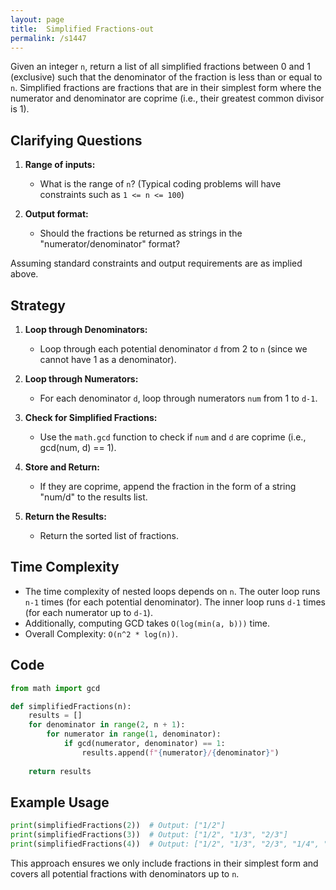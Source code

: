 ```yaml
---
layout: page
title:  Simplified Fractions-out
permalink: /s1447
---
```


Given an integer `n`, return a list of all simplified fractions between 0 and 1 (exclusive) such that the denominator of the fraction is less than or equal to `n`. Simplified fractions are fractions that are in their simplest form where the numerator and denominator are coprime (i.e., their greatest common divisor is 1).

## Clarifying Questions

1. **Range of inputs:**
   - What is the range of `n`? (Typical coding problems will have constraints such as `1 <= n <= 100`)
   
2. **Output format:**
   - Should the fractions be returned as strings in the "numerator/denominator" format?

Assuming standard constraints and output requirements are as implied above.

## Strategy

1. **Loop through Denominators:** 
   - Loop through each potential denominator `d` from 2 to `n` (since we cannot have 1 as a denominator).

2. **Loop through Numerators:**
   - For each denominator `d`, loop through numerators `num` from 1 to `d-1`.
   
3. **Check for Simplified Fractions:**
   - Use the `math.gcd` function to check if `num` and `d` are coprime (i.e., gcd(num, d) == 1).

4. **Store and Return:**
   - If they are coprime, append the fraction in the form of a string "num/d" to the results list.

5. **Return the Results:**
   - Return the sorted list of fractions.

## Time Complexity

- The time complexity of nested loops depends on `n`. The outer loop runs `n-1` times (for each potential denominator). The inner loop runs `d-1` times (for each numerator up to `d-1`).
- Additionally, computing GCD takes `O(log(min(a, b)))` time.
- Overall Complexity: `O(n^2 * log(n))`.

## Code

```python
from math import gcd

def simplifiedFractions(n):
    results = []
    for denominator in range(2, n + 1):
        for numerator in range(1, denominator):
            if gcd(numerator, denominator) == 1:
                results.append(f"{numerator}/{denominator}")
    
    return results
```

## Example Usage

```python
print(simplifiedFractions(2))  # Output: ["1/2"]
print(simplifiedFractions(3))  # Output: ["1/2", "1/3", "2/3"]
print(simplifiedFractions(4))  # Output: ["1/2", "1/3", "2/3", "1/4", "3/4"]
```

This approach ensures we only include fractions in their simplest form and covers all potential fractions with denominators up to `n`.